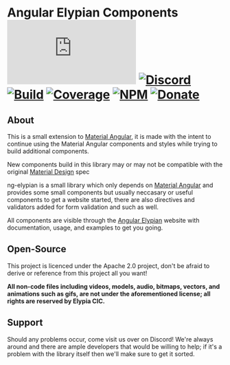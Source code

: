 # Angular Elypian Components [![Matrix]][matrix-community] [![Discord]][discord-guild] [![Build]][gitlab] [![Coverage]][gitlab] [![NPM]][npm-page] [![Donate]][elypia-donate]
## About
This is a small extension to [Material Angular], it is made with the intent to continue using
the Material Angular components and styles while trying to build additional components.  

New components build in this library may or may not be compatible with the original [Material Design] spec

ng-elypian is a small library which only depends on [Material Angular] and provides some
small components but usually neccasary or useful components to get a website started, there are also
directives and validators added for form validation and such as well.  

All components are visible through the [Angular Elypian] website with documentation,
usage, and examples to get you going.

## Open-Source
This project is licenced under the Apache 2.0 project, don't be afraid to derive or reference
from this project all you want!

**All non-code files including videos, models, audio, bitmaps, vectors, and 
animations such as gifs, are not under the aforementioned license; all rights
are reserved by Elypia CIC.** 

## Support
Should any problems occur, come visit us over on Discord! We're always around and
there are ample developers that would be willing to help; if it's a problem with the library
itself then we'll make sure to get it sorted.

[matrix-community]: https://matrix.to/#/+elypia:matrix.org "Matrix Invite"
[discord-guild]: https://discordapp.com/invite/hprGMaM "Discord Invite"
[gitlab]: https://gitlab.com/Elypia/ng-elypian/commits/master "Repository on GitLab"
[npm-page]: https://www.npmjs.com/package/@elypia/ng-elypian "Package on NPM"
[elypia-donate]: https://elypia.org/donate "Donate to Elypia"
[Material Angular]: https://github.com/angular/components "Material Angular on GitHub"
[Material Design]: https://material.io/design/ "Material Designs"
[Angular Elypian]: https://ng.elypia.org/ "ng-elypian"

[Matrix]: https://img.shields.io/matrix/elypia-general:matrix.org?logo=matrix "Matrix Shield"
[Discord]: https://discordapp.com/api/guilds/184657525990359041/widget.png "Discord Shield"
[Build]: https://gitlab.com/Elypia/ng-elypian/badges/master/pipeline.svg "GitLab Build Shield"
[Coverage]: https://gitlab.com/Elypia/ng-elypian/badges/master/coverage.svg "GitLab Coverage Shield"
[NPM]: https://img.shields.io/npm/dt/@elypia/ng-elypian.svg "NPM Downloads"
[Donate]: https://img.shields.io/badge/Elypia-Donate-blueviolet "Donate Shield"
